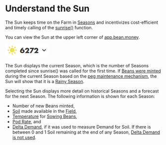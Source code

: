 # Understand the Sun

The Sun keeps time on the Farm in [Seasons](../../additional-resources/glossary.md#season) and incentivizes cost-efficient and timely calling of the [sunrise()](../../additional-resources/glossary.md#sunrise) function.

You can view the Sun at the upper left corner of [app.bean.money](https://app.bean.money/).

![](<../../.gitbook/assets/image (2).png>)

The Sun displays the current Season, which is the number of Seasons completed since sunrise() was called for the first time. If [Beans were minted](../../peg-maintenance/overview.md#bean-supply) during the current Season based on the [peg maintenance mechanism](../../peg-maintenance/overview.md), the Sun will show that it is a [Rainy Season](../../additional-resources/glossary.md#rainy-season).

Selecting the Sun displays more detail on historical Seasons and a forecast for the next Season. The following information is shown for each Season:

* Number of new Beans minted,
* [Soil](../../farm/field.md#soil) made available in the [Field](../../farm/field.md),
* [Temperature](../../farm/field.md#temperature) for [Sowing Beans](../../additional-resources/glossary.md#sow),
* [Pod Rate](../../additional-resources/glossary.md#pod-rate), and
* [Delta Demand](../../additional-resources/glossary.md#delta-demand), if it was used to measure Demand for Soil. If there is between 0 and 1 Soil remaining at the end of any Season, [Delta Demand is not used](../../peg-maintenance/temperature.md#demand-for-soil).

